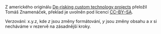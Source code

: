 Z amerického originálu [De-risking custom technology projects](https://github.com/18F/technology-budgeting/blob/master/handbook.md) přeložil Tomáš Znamenáček, překlad je uvolněn pod licencí [CC–BY–SA](https://cs.wikipedia.org/wiki/CC-BY-SA).

Verzování: x.y.z, kde _z_ jsou změny formátování, _y_ jsou změny obsahu a _x_ si necháváme v rezervě na zásadnější kroky.